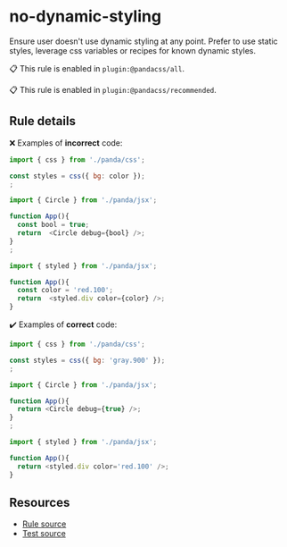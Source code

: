 [//]: # (This file is generated by eslint-docgen. Do not edit it directly.)

# no-dynamic-styling

Ensure user doesn't use dynamic styling at any point. Prefer to use static styles, leverage css variables or recipes for known dynamic styles.

📋 This rule is enabled in `plugin:@pandacss/all`.

📋 This rule is enabled in `plugin:@pandacss/recommended`.

## Rule details

❌ Examples of **incorrect** code:
```js
import { css } from './panda/css';

const styles = css({ bg: color });
;

import { Circle } from './panda/jsx';

function App(){
  const bool = true;
  return  <Circle debug={bool} />;
}
;

import { styled } from './panda/jsx';

function App(){
  const color = 'red.100';
  return  <styled.div color={color} />;
}
```

✔️ Examples of **correct** code:
```js
import { css } from './panda/css';

const styles = css({ bg: 'gray.900' });
;

import { Circle } from './panda/jsx';

function App(){
  return <Circle debug={true} />;
}
;

import { styled } from './panda/jsx';

function App(){
  return <styled.div color='red.100' />;
}
```

## Resources

* [Rule source](/plugin/src/rules/no-dynamic-styling.ts)
* [Test source](/tests/no-dynamic-styling.test.ts)
